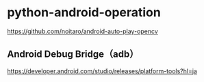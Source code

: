 # python-android-operation

https://github.com/noitaro/android-auto-play-opencv

## Android Debug Bridge（adb）

https://developer.android.com/studio/releases/platform-tools?hl=ja

